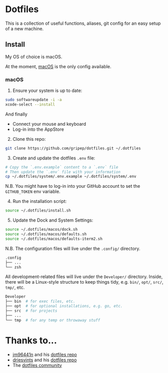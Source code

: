 # Dotfiles

This is a collection of useful functions, aliases, git config for an easy setup of a new machine.

## Install

My OS of choice is macOS.

At the moment, [macOS](#macos) is the only config available.

### macOS

1. Ensure your system is up to date:

```bash
sudo softwareupdate -i -a
xcode-select --install
```

And finally

- Connect your mouse and keyboard
- Log-in into the AppStore

2. Clone this repo:

```bash
git clone https://github.com/gripep/dotfiles.git ~/.dotfiles
```

3. Create and update the dotfiles `.env` file:

```bash
# Copy the `.env.example` content to a `.env` file
# Then update the `.env` file with your information
cp ~/.dotfiles/system/.env.example ~/.dotfiles/system/.env
```

N.B.
You might have to log-in into your GitHub account to set the `GITHUB_TOKEN` env variable.

4. Run the installation script:

```bash
source ~/.dotfiles/install.sh
```

5. Update the Dock and System Settings:

```bash
source ~/.dotfiles/macos/dock.sh
source ~/.dotfiles/macos/defaults.sh
source ~/.dotfiles/macos/defaults-iterm2.sh
```

N.B.
The configuration files will live under the `.config/` directory.

```bash
.config
├── ...
└── zsh
```

All development-related files will live under the `Developer/` directory. Inside, there will be a Linux-style structure to keep things tidy, e.g. `bin/`, `opt/`, `src/`, `tmp/`, etc.

```bash
Developer
├── bin  # for exec files, etc.
├── opt  # for optional installations, e.g. go, etc.
├── src  # for projects
├── ...
└── tmp  # for any temp or throwaway stuff
```

# Thanks to...

- [jm96441n](https://github.com/jm96441n) and his [dotfiles repo](https://github.com/jm96441n/dotfiles)
- [driesvints](https://github.com/driesvints) and his [dotfiles repo](https://github.com/driesvints/dotfiles)
- The [dotfiles community](https://dotfiles.github.io/)
